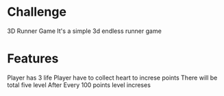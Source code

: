 # Challenge
3D Runner Game
It's a simple 3d endless runner game

# Features
Player has 3 life
Player have to collect heart to increse points
There will be total five level
After Every 100 points level increses
